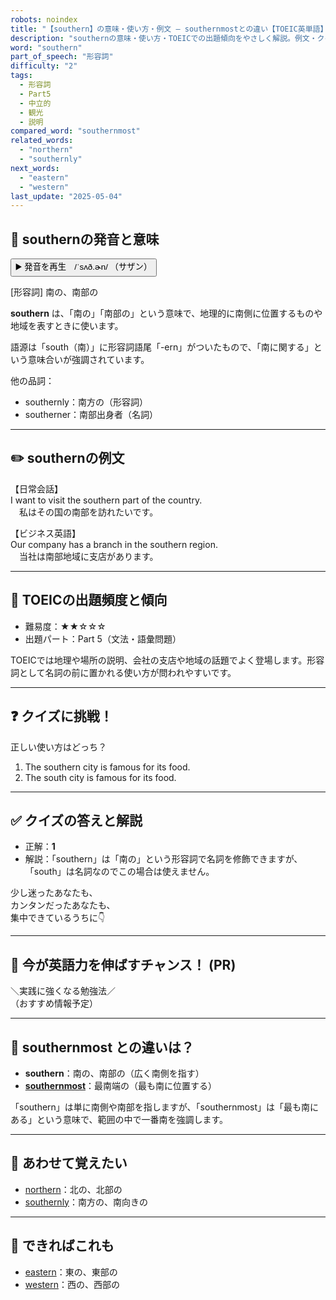 ```yaml
---
robots: noindex
title: "【southern】の意味・使い方・例文 ― southernmostとの違い【TOEIC英単語】"
description: "southernの意味・使い方・TOEICでの出題傾向をやさしく解説。例文・クイズ付きでsouthernmostとの違いもわかりやすく学べます。"
word: "southern"
part_of_speech: "形容詞"
difficulty: "2"
tags:
  - 形容詞
  - Part5
  - 中立的
  - 観光
  - 説明
compared_word: "southernmost"
related_words:
  - "northern"
  - "southernly"
next_words:
  - "eastern"
  - "western"
last_update: "2025-05-04"
---
```


## 🔰 southernの発音と意味

<button class="play-audio" onclick="playTTS('southern')">
  <span class="play-audio-main">
    ▶️ 発音を再生　/ˈsʌð.ɚn/
  </span>
  <span class="play-audio-sub">
    （サザン）
  </span>
</button>

[形容詞] 南の、南部の

**southern** は、「南の」「南部の」という意味で、地理的に南側に位置するものや地域を表すときに使います。

語源は「south（南）」に形容詞語尾「-ern」がついたもので、「南に関する」という意味合いが強調されています。

他の品詞：  
- southernly：南方の（形容詞）
- southerner：南部出身者（名詞）

---

## ✏️ southernの例文

【日常会話】  
I want to visit the southern part of the country.  
　私はその国の南部を訪れたいです。

【ビジネス英語】  
Our company has a branch in the southern region.  
　当社は南部地域に支店があります。

---

## 🎯 TOEICの出題頻度と傾向

- 難易度：★★☆☆☆
- 出題パート：Part 5（文法・語彙問題）

TOEICでは地理や場所の説明、会社の支店や地域の話題でよく登場します。形容詞として名詞の前に置かれる使い方が問われやすいです。

---

## ❓ クイズに挑戦！

正しい使い方はどっち？

1. The southern city is famous for its food.  
2. The south city is famous for its food.

---

## ✅ クイズの答えと解説

- 正解：**1**
- 解説：「southern」は「南の」という形容詞で名詞を修飾できますが、「south」は名詞なのでこの場合は使えません。

少し迷ったあなたも、  
カンタンだったあなたも、  
集中できているうちに👇️

---

## 🚀 今が英語力を伸ばすチャンス！ (PR)

<div class="info-center">
＼実践に強くなる勉強法／<br>  
（おすすめ情報予定）
</div>

---

## 🤔  southernmost との違いは？

- **southern**：南の、南部の（広く南側を指す）
- **[southernmost](/word/southernmost/)**：最南端の（最も南に位置する）

「southern」は単に南側や南部を指しますが、「southernmost」は「最も南にある」という意味で、範囲の中で一番南を強調します。

---

## 🧩 あわせて覚えたい

- [northern](/word/northern/)：北の、北部の
- [southernly](/word/southernly/)：南方の、南向きの

---

## 📖 できればこれも

- [eastern](/word/eastern/)：東の、東部の
- [western](/word/western/)：西の、西部の

<!-- cvid: aid38_bid46 -->
